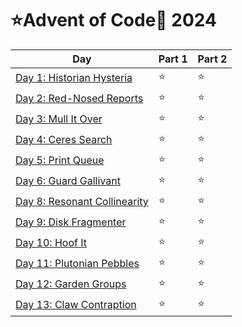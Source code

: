 # ⭐Advent of Code🎄 2024

| Day                                                               | Part 1 | Part 2 |
| ----------------------------------------------------------------- | ------ | ------ |
| [Day 1: Historian Hysteria](/src/advent_of_code/aoc2024/day01)    | ⭐     | ⭐     |
| [Day 2: Red-Nosed Reports](/src/advent_of_code/aoc2024/day02)     | ⭐     | ⭐     |
| [Day 3: Mull It Over](/src/advent_of_code/aoc2024/day03)          | ⭐     | ⭐     |
| [Day 4: Ceres Search](/src/advent_of_code/aoc2024/day04)          | ⭐     | ⭐     |
| [Day 5: Print Queue](/src/advent_of_code/aoc2024/day05)           | ⭐     | ⭐     |
| [Day 6: Guard Gallivant](/src/advent_of_code/aoc2024/day06)       | ⭐     | ⭐     |
| [Day 8: Resonant Collinearity](/src/advent_of_code/aoc2024/day08) | ⭐     | ⭐     |
| [Day 9: Disk Fragmenter](/src/advent_of_code/aoc2024/day09)       | ⭐     | ⭐     |
| [Day 10: Hoof It](/src/advent_of_code/aoc2024/day10)              | ⭐     | ⭐     |
| [Day 11: Plutonian Pebbles](/src/advent_of_code/aoc2024/day11)    | ⭐     | ⭐     |
| [Day 12: Garden Groups](/src/advent_of_code/aoc2024/day12)        | ⭐     | ⭐     |
| [Day 13: Claw Contraption](/src/advent_of_code/aoc2024/day13)     | ⭐     | ⭐     |
